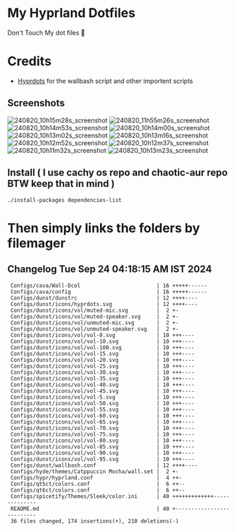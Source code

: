 # My Hyprland Dotfiles
  Don't Touch My dot files 🙂
 

# Credits
- [Hyprdots](https://github.com/prasanthrangan/hyprdots) for the wallbash script and other importent scripts

## Screenshots
![240820_10h15m28s_screenshot](https://github.com/user-attachments/assets/8aaad8cb-e78d-4759-a6ea-915c0e37c3b5)
![240820_11h55m26s_screenshot](https://github.com/user-attachments/assets/ae43e6e7-add8-498c-b259-99ba6df4f33b)
![240820_10h14m53s_screenshot](https://github.com/user-attachments/assets/a1a739b8-4838-4f06-98db-be918e2015af)
![240820_10h14m00s_screenshot](https://github.com/user-attachments/assets/5f267d64-b9d6-4261-8ef8-edfbc5ba6ec4)
![240820_10h13m02s_screenshot](https://github.com/user-attachments/assets/f5edfff4-af59-4760-b503-04198769a2ff)
![240820_10h13m16s_screenshot](https://github.com/user-attachments/assets/15880e4d-aacd-4680-9334-ea787826ddd7)
![240820_10h12m52s_screenshot](https://github.com/user-attachments/assets/21a78295-02d1-4c96-9a24-dcff256fe552)
![240820_10h12m37s_screenshot](https://github.com/user-attachments/assets/b9224ad0-5739-4cf5-ba1d-aea36b0a3b6a)
![240820_10h11m32s_screenshot](https://github.com/user-attachments/assets/53774a21-02a5-489a-bbb1-25ba0bdc697d)
![240820_10h13m23s_screenshot](https://github.com/user-attachments/assets/d07fb201-ba3b-4d7b-90a1-6f9f122a3e63)

## Install ( I use cachy os repo and chaotic-aur repo BTW keep that in mind )
``` ./install-packages dependencies-list ```

# Then simply links the folders by filemager
 
## Changelog Tue Sep 24 04:18:15 AM IST 2024
```
 Configs/cava/Wall-Dcol                        | 16 +++++------
 Configs/cava/config                           | 16 +++++------
 Configs/dunst/dunstrc                         | 12 ++++----
 Configs/dunst/icons/hyprdots.svg              | 12 ++++----
 Configs/dunst/icons/vol/muted-mic.svg         |  2 +-
 Configs/dunst/icons/vol/muted-speaker.svg     |  2 +-
 Configs/dunst/icons/vol/unmuted-mic.svg       |  2 +-
 Configs/dunst/icons/vol/unmuted-speaker.svg   |  2 +-
 Configs/dunst/icons/vol/vol-0.svg             | 10 +++----
 Configs/dunst/icons/vol/vol-10.svg            | 10 +++----
 Configs/dunst/icons/vol/vol-100.svg           | 10 +++----
 Configs/dunst/icons/vol/vol-15.svg            | 10 +++----
 Configs/dunst/icons/vol/vol-20.svg            | 10 +++----
 Configs/dunst/icons/vol/vol-25.svg            | 10 +++----
 Configs/dunst/icons/vol/vol-30.svg            | 10 +++----
 Configs/dunst/icons/vol/vol-35.svg            | 10 +++----
 Configs/dunst/icons/vol/vol-40.svg            | 10 +++----
 Configs/dunst/icons/vol/vol-45.svg            | 10 +++----
 Configs/dunst/icons/vol/vol-5.svg             | 10 +++----
 Configs/dunst/icons/vol/vol-50.svg            | 10 +++----
 Configs/dunst/icons/vol/vol-55.svg            | 10 +++----
 Configs/dunst/icons/vol/vol-60.svg            | 10 +++----
 Configs/dunst/icons/vol/vol-65.svg            | 10 +++----
 Configs/dunst/icons/vol/vol-70.svg            | 10 +++----
 Configs/dunst/icons/vol/vol-75.svg            | 10 +++----
 Configs/dunst/icons/vol/vol-80.svg            | 10 +++----
 Configs/dunst/icons/vol/vol-85.svg            | 10 +++----
 Configs/dunst/icons/vol/vol-90.svg            | 10 +++----
 Configs/dunst/icons/vol/vol-95.svg            | 10 +++----
 Configs/dunst/wallbash.conf                   | 12 ++++----
 Configs/hyde/themes/Catppuccin Mocha/wall.set |  2 +-
 Configs/hypr/hyprland.conf                    |  4 ++-
 Configs/qt5ct/colors.conf                     |  6 ++--
 Configs/qt6ct/colors.conf                     |  6 ++--
 Configs/spicetify/Themes/Sleek/color.ini      | 40 +++++++++++++--------------
 README.md                                     | 40 +--------------------------
 36 files changed, 174 insertions(+), 210 deletions(-)
```
 
